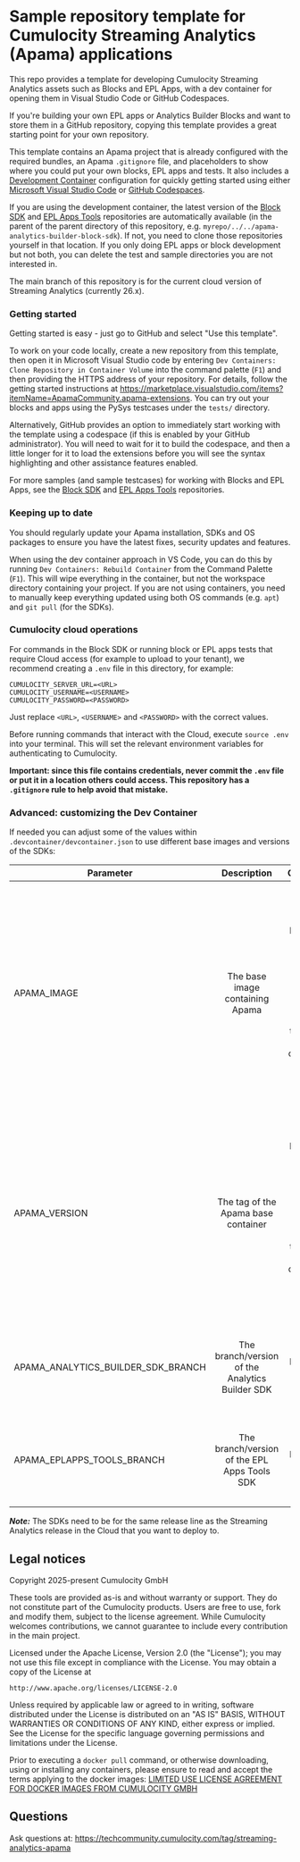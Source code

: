 # Sample repository template for Cumulocity Streaming Analytics (Apama) applications

This repo provides a template for developing Cumulocity Streaming Analytics assets such as Blocks and EPL Apps, with a dev container for opening them in Visual Studio Code or GitHub Codespaces. 

If you're building your own EPL apps or Analytics Builder Blocks and want to store them in a GitHub repository, copying this template provides a great starting point for your own repository. 

This template contains an Apama project that is already configured with the required bundles, an Apama `.gitignore` file, and placeholders to show where you could put your own blocks, EPL apps and tests. It also includes a [Development Container](https://containers.dev/overview) configuration for quickly getting started using either [Microsoft Visual Studio Code](https://code.visualstudio.com/docs/devcontainers/containers) or [GitHub Codespaces](https://github.com/features/codespaces). 

If you are using the development container, the latest version of the [Block SDK](https://github.com/Cumulocity-IoT/apama-analytics-builder-block-sdk) and [EPL Apps Tools](https://github.com/Cumulocity-IoT/apama-eplapps-tools) repositories are automatically available (in the parent of the parent directory of this repository, e.g. `myrepo/../../apama-analytics-builder-block-sdk`). If not, you need to clone those repositories yourself in that location. If you only doing EPL apps or block development but not both, you can delete the test and sample directories you are not interested in. 

The main branch of this repository is for the current cloud version of Streaming Analytics (currently 26.x).

### Getting started

Getting started is easy - just go to GitHub and select "Use this template". 

To work on your code locally, create a new repository from this template, then open it in Microsoft Visual Studio code by entering `Dev Containers: Clone Repository in Container Volume` into the command palette (`F1`) and then providing the HTTPS address of your repository. For details, follow the getting started instructions at https://marketplace.visualstudio.com/items?itemName=ApamaCommunity.apama-extensions. You can try out your blocks and apps using the PySys testcases under the `tests/` directory.

Alternatively, GitHub provides an option to immediately start working with the template using a codespace (if this is enabled by your GitHub administrator). You will need to wait for it to build the codespace, and then a little longer for it to load the extensions before you will see the syntax highlighting and other assistance features enabled. 

For more samples (and sample testcases) for working with Blocks and EPL Apps, see the [Block SDK](https://github.com/Cumulocity-IoT/apama-analytics-builder-block-sdk) and [EPL Apps Tools](https://github.com/Cumulocity-IoT/apama-eplapps-tools) repositories.

### Keeping up to date

You should regularly update your Apama installation, SDKs and OS packages to ensure you have the latest fixes, security updates and features. 

When using the dev container approach in VS Code, you can do this by running `Dev Containers: Rebuild Container` from the Command Palette (`F1`). This will wipe everything in the container, but not the workspace directory containing your project. If you are not using containers, you need to manually keep everything updated using both OS commands (e.g. `apt`) and `git pull` (for the SDKs). 

### Cumulocity cloud operations
For commands in the Block SDK or running block or EPL apps tests that require Cloud access (for example to upload to your tenant), we recommend creating a `.env` file in this directory, for example:

```
CUMULOCITY_SERVER_URL=<URL>
CUMULOCITY_USERNAME=<USERNAME>
CUMULOCITY_PASSWORD=<PASSWORD>
```

Just replace `<URL>`, `<USERNAME>` and `<PASSWORD>` with the correct values. 

Before running commands that interact with the Cloud, execute `source .env` into your terminal. This will set the relevant environment variables for authenticating to Cumulocity. 

__Important: since this file contains credentials, never commit the `.env` file or put it in a location others could access. This repository has a `.gitignore` rule to help avoid that mistake.__

### Advanced: customizing the Dev Container
If needed you can adjust some of the values within `.devcontainer/devcontainer.json` to use different base images and versions of the SDKs:

| Parameter                             | Description                                               | Comments                                      |
| -------------                         |:-------------:                                            | -----:                                        |
| APAMA_IMAGE                           | The base image containing Apama                           | The default is `apama-builder`. Please see [Amazon ECR](https://gallery.ecr.aws/apama) for available images. Note: the Dockerfile on this version of the branch is only compatible with Debian-based images. | 
| APAMA_VERSION                         | The tag of the Apama base container                       | The default is `latest`. Please see [Amazon ECR](https://gallery.ecr.aws/apama/apama-builder) for available versions. Note: the Dockerfile on this version of the branch is only compatible with Debian-based images.  |
| APAMA_ANALYTICS_BUILDER_SDK_BRANCH    | The branch/version of the Analytics Builder SDK           | The default is `main`. Please see [Github](https://github.com/Cumulocity-IoT/apama-analytics-builder-block-sdk) for the available branches  |
| APAMA_EPLAPPS_TOOLS_BRANCH            | The branch/version of the EPL Apps Tools SDK              | The default is `main`. Please see [Github](https://github.com/Cumulocity-IoT/apama-eplapps-tools) for the available branches  |

__*Note:*__ The SDKs need to be for the same release line as the Streaming Analytics release in the Cloud that you want to deploy to. 

## Legal notices
Copyright 2025-present Cumulocity GmbH

These tools are provided as-is and without warranty or support. They do not constitute part of the Cumulocity products. Users are free to use, fork and modify them, subject to the license agreement. While Cumulocity welcomes contributions, we cannot guarantee to include every contribution in the main project.

Licensed under the Apache License, Version 2.0 (the "License");
you may not use this file except in compliance with the License.
You may obtain a copy of the License at

    http://www.apache.org/licenses/LICENSE-2.0

Unless required by applicable law or agreed to in writing, software
distributed under the License is distributed on an "AS IS" BASIS,
WITHOUT WARRANTIES OR CONDITIONS OF ANY KIND, either express or implied.
See the License for the specific language governing permissions and
limitations under the License.

Prior to executing a `docker pull` command, or otherwise downloading, using or installing any containers, please ensure to read and accept the terms applying to the docker images: [LIMITED USE LICENSE AGREEMENT FOR DOCKER IMAGES FROM CUMULOCITY GMBH](https://cumulocity.com/docs/legal-notices/limited-use-license-for-docker/)

## Questions
Ask questions at: https://techcommunity.cumulocity.com/tag/streaming-analytics-apama
